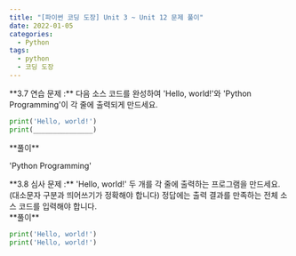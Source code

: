 ```yaml
---
title: "[파이썬 코딩 도장] Unit 3 ~ Unit 12 문제 풀이"
date: 2022-01-05
categories:
  - Python
tags:
  - python
  - 코딩 도장
---
```


<div class="notice--success" markdown="1">
**3.7 연습 문제 :** 다음 소스 코드를 완성하여 'Hello, world!'와 'Python Programming'이 각 줄에 출력되게 만드세요. 

```python
print('Hello, world!')
print(_______________)
```
</div>

<div class="notice" markdown="1">
**풀이** 

'Python Programming'
</div>

<div class="notice--success" markdown="1">
**3.8 심사 문제 :** 'Hello, world!' 두 개를 각 줄에 출력하는 프로그램을 만드세요.
(대소문자 구분과 띄어쓰기가 정확해야 합니다)
정답에는 출력 결과를 만족하는 전체 소스 코드를 입력해야 합니다.
</div>

<div class="notice" markdown="1">
**풀이** 

```python
print('Hello, world!')
print('Hello, world!')
```
</div>